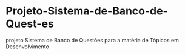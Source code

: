 # Projeto-Sistema-de-Banco-de-Quest-es
projeto Sistema de Banco de Questões para a matéria de Tópicos em Desenvolvimento
